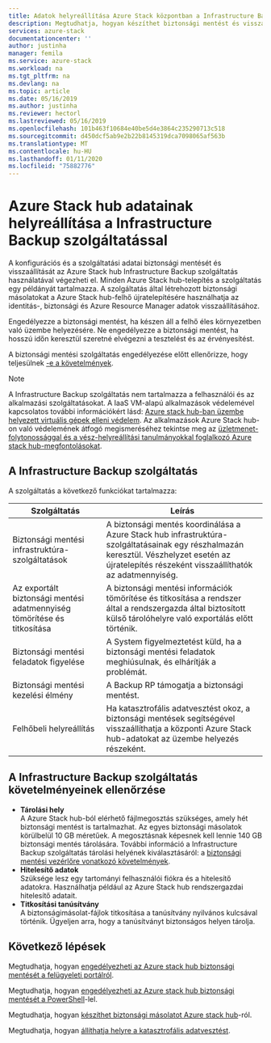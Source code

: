 ```yaml
---
title: Adatok helyreállítása Azure Stack központban a Infrastructure Backup szolgáltatással | Microsoft Docs
description: Megtudhatja, hogyan készíthet biztonsági mentést és visszaállítást Azure Stack hub konfigurációs és szolgáltatási adatairól a Infrastructure Backup szolgáltatás használatával.
services: azure-stack
documentationcenter: ''
author: justinha
manager: femila
ms.service: azure-stack
ms.workload: na
ms.tgt_pltfrm: na
ms.devlang: na
ms.topic: article
ms.date: 05/16/2019
ms.author: justinha
ms.reviewer: hectorl
ms.lastreviewed: 05/16/2019
ms.openlocfilehash: 101b463f10684e40be5d4e3864c235290713c518
ms.sourcegitcommit: d450dcf5ab9e2b22b8145319dca7098065af563b
ms.translationtype: MT
ms.contentlocale: hu-HU
ms.lasthandoff: 01/11/2020
ms.locfileid: "75882776"
---
```

# <a name="recover-data-in-azure-stack-hub-with-the-infrastructure-backup-service"></a>Azure Stack hub adatainak helyreállítása a Infrastructure Backup szolgáltatással

A konfigurációs és a szolgáltatási adatai biztonsági mentését és visszaállítását az Azure Stack hub Infrastructure Backup szolgáltatás használatával végezheti el. Minden Azure Stack hub-telepítés a szolgáltatás egy példányát tartalmazza. A szolgáltatás által létrehozott biztonsági másolatokat a Azure Stack hub-felhő újratelepítésére használhatja az identitás-, biztonsági és Azure Resource Manager adatok visszaállításához.

Engedélyezze a biztonsági mentést, ha készen áll a felhő éles környezetben való üzembe helyezésére. Ne engedélyezze a biztonsági mentést, ha hosszú időn keresztül szeretné elvégezni a tesztelést és az érvényesítést.

A biztonsági mentési szolgáltatás engedélyezése előtt ellenőrizze, hogy teljesülnek [-e a követelmények](#verify-requirements-for-the-infrastructure-backup-service).

> [!Note]  
> A Infrastructure Backup szolgáltatás nem tartalmazza a felhasználói és az alkalmazási szolgáltatásokat. A IaaS VM-alapú alkalmazások védelemével kapcsolatos további információkért lásd: [Azure stack hub-ban üzembe helyezett virtuális gépek elleni védelem](../user/azure-stack-manage-vm-protect.md). Az alkalmazások Azure Stack hub-on való védelemének átfogó megismeréséhez tekintse meg az [üzletmenet-folytonossággal és a vész-helyreállítási tanulmányokkal foglalkozó Azure stack hub-megfontolásokat](https://aka.ms/azurestackbcdrconsiderationswp).

## <a name="the-infrastructure-backup-service"></a>A Infrastructure Backup szolgáltatás

A szolgáltatás a következő funkciókat tartalmazza:

| Szolgáltatás                                            | Leírás                                                                                                                                                |
|----------------------------------------------------|------------------------------------------------------------------------------------------------------------------------------------------------------------|
| Biztonsági mentési infrastruktúra-szolgáltatások                     | A biztonsági mentés koordinálása a Azure Stack hub infrastruktúra-szolgáltatásainak egy részhalmazán keresztül. Vészhelyzet esetén az újratelepítés részeként visszaállíthatók az adatmennyiség. |
| Az exportált biztonsági mentési adatmennyiség tömörítése és titkosítása | A biztonsági mentési információk tömörítése és titkosítása a rendszer által a rendszergazda által biztosított külső tárolóhelyre való exportálás előtt történik.                |
| Biztonsági mentési feladatok figyelése                              | A System figyelmeztetést küld, ha a biztonsági mentési feladatok meghiúsulnak, és elhárítják a problémát.                                                                                                |
| Biztonsági mentési kezelési élmény                       | A Backup RP támogatja a biztonsági mentést.                                                                                                                         |
| Felhőbeli helyreállítás                                     | Ha katasztrofális adatvesztést okoz, a biztonsági mentések segítségével visszaállíthatja a központi Azure Stack hub-adatokat az üzembe helyezés részeként.                                 |

## <a name="verify-requirements-for-the-infrastructure-backup-service"></a>A Infrastructure Backup szolgáltatás követelményeinek ellenőrzése

- **Tárolási hely**  
  A Azure Stack hub-ból elérhető fájlmegosztás szükséges, amely hét biztonsági mentést is tartalmazhat. Az egyes biztonsági másolatok körülbelül 10 GB méretűek. A megosztásnak képesnek kell lennie 140 GB biztonsági mentés tárolására. További információ a Infrastructure Backup szolgáltatás tárolási helyének kiválasztásáról: a [biztonsági mentési vezérlőre vonatkozó követelmények](azure-stack-backup-reference.md#backup-controller-requirements).
- **Hitelesítő adatok**  
  Szüksége lesz egy tartományi felhasználói fiókra és a hitelesítő adatokra. Használhatja például az Azure Stack hub rendszergazdai hitelesítő adatait.
- **Titkosítási tanúsítvány**  
  A biztonságimásolat-fájlok titkosítása a tanúsítvány nyilvános kulcsával történik. Ügyeljen arra, hogy a tanúsítványt biztonságos helyen tárolja. 


## <a name="next-steps"></a>Következő lépések

Megtudhatja, hogyan [engedélyezheti az Azure stack hub biztonsági mentését a felügyeleti portálról](azure-stack-backup-enable-backup-console.md).

Megtudhatja, hogyan [engedélyezheti az Azure stack hub biztonsági mentését a PowerShell](azure-stack-backup-enable-backup-powershell.md)-lel.

Megtudhatja, hogyan [készíthet biztonsági másolatot Azure stack hub](azure-stack-backup-back-up-azure-stack.md)-ról.

Megtudhatja, hogyan [állíthatja helyre a katasztrofális adatvesztést](azure-stack-backup-recover-data.md).
